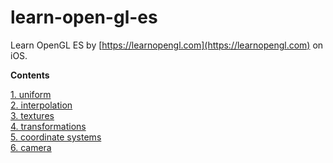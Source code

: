 # learn-open-gl-es
Learn OpenGL ES by [https://learnopengl.com](https://learnopengl.com) on iOS.

**Contents**

[1. uniform]()  
[2. interpolation]()  
[3. textures]()  
[4. transformations]()  
[5. coordinate systems]()  
[6. camera]()  
